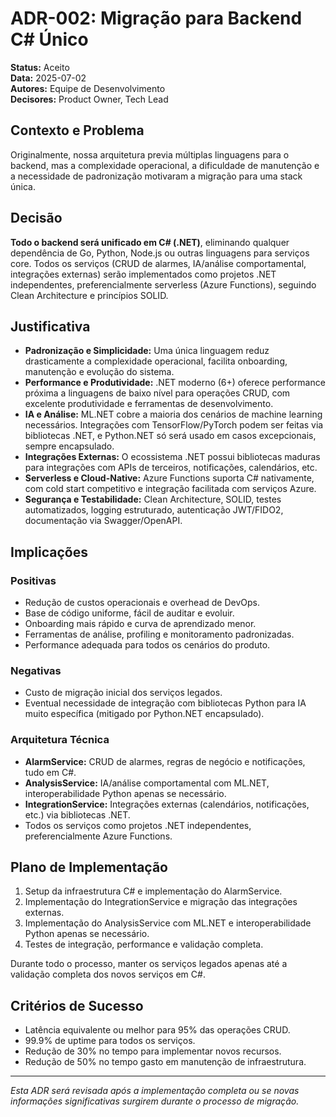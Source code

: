 # ADR-002: Migração para Backend C# Único

**Status:** Aceito  
**Data:** 2025-07-02  
**Autores:** Equipe de Desenvolvimento  
**Decisores:** Product Owner, Tech Lead

## Contexto e Problema

Originalmente, nossa arquitetura previa múltiplas linguagens para o backend, mas a complexidade operacional, a dificuldade de manutenção e a necessidade de padronização motivaram a migração para uma stack única.

## Decisão

**Todo o backend será unificado em C# (.NET)**, eliminando qualquer dependência de Go, Python, Node.js ou outras linguagens para serviços core. Todos os serviços (CRUD de alarmes, IA/análise comportamental, integrações externas) serão implementados como projetos .NET independentes, preferencialmente serverless (Azure Functions), seguindo Clean Architecture e princípios SOLID.

## Justificativa

- **Padronização e Simplicidade:** Uma única linguagem reduz drasticamente a complexidade operacional, facilita onboarding, manutenção e evolução do sistema.
- **Performance e Produtividade:** .NET moderno (6+) oferece performance próxima a linguagens de baixo nível para operações CRUD, com excelente produtividade e ferramentas de desenvolvimento.
- **IA e Análise:** ML.NET cobre a maioria dos cenários de machine learning necessários. Integrações com TensorFlow/PyTorch podem ser feitas via bibliotecas .NET, e Python.NET só será usado em casos excepcionais, sempre encapsulado.
- **Integrações Externas:** O ecossistema .NET possui bibliotecas maduras para integrações com APIs de terceiros, notificações, calendários, etc.
- **Serverless e Cloud-Native:** Azure Functions suporta C# nativamente, com cold start competitivo e integração facilitada com serviços Azure.
- **Segurança e Testabilidade:** Clean Architecture, SOLID, testes automatizados, logging estruturado, autenticação JWT/FIDO2, documentação via Swagger/OpenAPI.

## Implicações

### Positivas

- Redução de custos operacionais e overhead de DevOps.
- Base de código uniforme, fácil de auditar e evoluir.
- Onboarding mais rápido e curva de aprendizado menor.
- Ferramentas de análise, profiling e monitoramento padronizadas.
- Performance adequada para todos os cenários do produto.

### Negativas

- Custo de migração inicial dos serviços legados.
- Eventual necessidade de integração com bibliotecas Python para IA muito específica (mitigado por Python.NET encapsulado).

### Arquitetura Técnica

- **AlarmService:** CRUD de alarmes, regras de negócio e notificações, tudo em C#.
- **AnalysisService:** IA/análise comportamental com ML.NET, interoperabilidade Python apenas se necessário.
- **IntegrationService:** Integrações externas (calendários, notificações, etc.) via bibliotecas .NET.
- Todos os serviços como projetos .NET independentes, preferencialmente Azure Functions.

## Plano de Implementação

1. Setup da infraestrutura C# e implementação do AlarmService.
2. Implementação do IntegrationService e migração das integrações externas.
3. Implementação do AnalysisService com ML.NET e interoperabilidade Python apenas se necessário.
4. Testes de integração, performance e validação completa.

Durante todo o processo, manter os serviços legados apenas até a validação completa dos novos serviços em C#.

## Critérios de Sucesso

- Latência equivalente ou melhor para 95% das operações CRUD.
- 99.9% de uptime para todos os serviços.
- Redução de 30% no tempo para implementar novos recursos.
- Redução de 50% no tempo gasto em manutenção de infraestrutura.

---

*Esta ADR será revisada após a implementação completa ou se novas informações significativas surgirem durante o processo de migração.*

